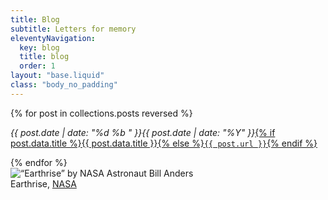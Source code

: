 ```yaml
---
title: Blog
subtitle: Letters for memory
eleventyNavigation:
  key: blog
  title: blog
  order: 1
layout: "base.liquid"
class: "body_no_padding"
---
```


<div class="flex container">
  <div class="col padding">
{% for post in collections.posts reversed %}<p>
<i class="ppr"><span class="mh">{{ post.date | date: "%d %b "  }}</span>{{ post.date | date: "%Y"  }}</i><a href="{{ post.url }}">{% if post.data.title %}{{ post.data.title }}{% else %}<code>{{ post.url }}</code>{% endif %}</a></p>
{% endfor %}
</div>

<div class="col padding">
    <figure>
    <img src="/images/apollo_8_earthrise_1968.jpg" alt="“Earthrise” by NASA Astronaut Bill Anders" />
    <figcaption>Earthrise, <a href="https://www.nasa.gov/image-detail/apollo-8-astronaut-bill-anders-captures-earthrise-2/" target="_blank">NASA</a></figcaption>
  </figure>
  </div>
</div>

<style>
  figure {
    margin: 0;
  }
</style>
